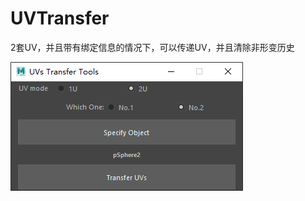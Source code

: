 # UVTransfer
2套UV，并且带有绑定信息的情况下，可以传递UV，并且清除非形变历史

![This is an image](/Snipaste_2022-03-30_13-39-23.png)

